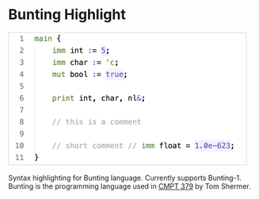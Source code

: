 # Bunting Highlight

<img src="screenshot.png" width="482" alt="Screenshot">

Syntax highlighting for Bunting language. Currently supports Bunting-1. Bunting is the programming language used in [CMPT 379](http://www.cs.sfu.ca/CourseCentral/379/shermer/index.html) by Tom Shermer.
